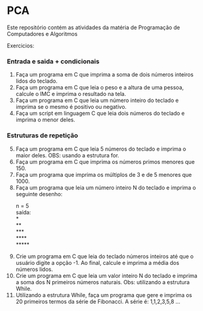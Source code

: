 # PCA
Este repositório contém as atividades da matéria de Programação de Computadores e Algoritmos  

Exercicios:

### Entrada e saida + condicionais 

1) Faça um programa em C que imprima a soma de dois números inteiros lidos do teclado.
2) Faça um programa em C que leia o peso e a altura de uma pessoa, calcule o IMC e imprima o resultado na tela.
3) Faça um programa em C que leia um número inteiro do teclado e imprima se o mesmo é positivo ou negativo.
4) Faça um script em linguagem C que leia dois números do teclado e imprima o menor deles.

### Estruturas de repetição 

5) Faça um programa em C que leia 5 números do teclado e imprima o maior deles. OBS: usando a estrutura for.
6) Faça um programa em C que imprima os números primos menores que 150.
7) Faça um programa que imprima os múltiplos de 3 e de 5 menores que 1000.
8) Faça um programa que leia um número inteiro N do teclado e imprima o seguinte desenho:
    <p>
    n = 5 <br>
    saída:<br>
    *<br>
    **<br>
    ***<br>
    ****<br>
    *****<br>
    </p>
9) Crie um programa em C que leia do teclado números inteiros até que o usuário digite a opção -1. Ao final, calcule e imprima a média dos números lidos.
10) Crie um programa em C que leia um valor inteiro N do teclado e imprima a soma dos N primeiros números naturais. Obs: utilizando a estrutura While.
11) Utilizando a estrutura While, faça um programa que gere e imprima os 20 primeiros termos da série de Fibonacci. A série é: 1,1,2,3,5,8 ...
